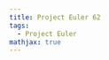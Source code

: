 ```yaml
---
title: Project Euler 62
tags:
  - Project Euler
mathjax: true
---
```

<escape><!-- more --></escape>

